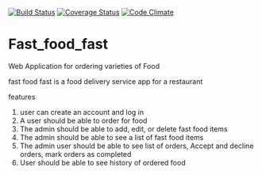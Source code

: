 [![Build Status](https://travis-ci.org/Danielshow/Fast-Food.svg?branch=master)](https://travis-ci.org/Danielshow/Fast-Food)
[![Coverage Status](https://coveralls.io/repos/github/Danielshow/Fast-Food/badge.svg?branch=master)](https://coveralls.io/github/Danielshow/Fast-Food?branch=master)
[![Code Climate](https://codeclimate.com/github/codeclimate/codeclimate/badges/gpa.svg)](https://codeclimate.com/github/Danielshow/Fast-Food)

# Fast_food_fast
Web Application for ordering varieties of Food

fast food fast is a food delivery service app for a restaurant


features
1) user can create an account and log in
2) A user should be able to order for food
3) The admin should be able to add, edit, or delete fast food items
4) The admin should be able to see a list of fast food items
5) The admin user should be able to see list of orders, Accept and decline orders, mark orders as completed
6) User should be able to see history of ordered food

